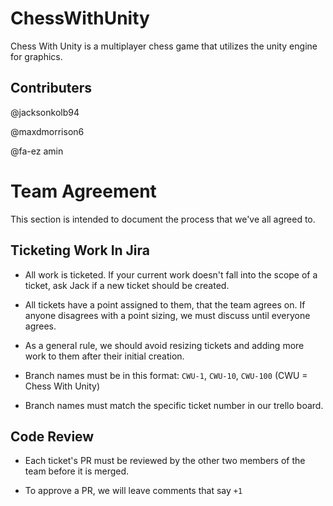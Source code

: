 # ChessWithUnity
Chess With Unity is a multiplayer chess game that utilizes the unity engine for graphics.

## Contributers
@jacksonkolb94

@maxdmorrison6

@fa-ez amin

# Team Agreement
This section is intended to document the process that we've all agreed to.

## Ticketing Work In Jira
* All work is ticketed. If your current work doesn't fall into the scope of a ticket, ask Jack if a new ticket should
be created.

* All tickets have a point assigned to them, that the team agrees on. If anyone disagrees with a point sizing, we must
discuss until everyone agrees.

* As a general rule, we should avoid resizing tickets and adding more work to them after their initial creation.

* Branch names must be in this format: `CWU-1`, `CWU-10`, `CWU-100` (CWU = Chess With Unity)

* Branch names must match the specific ticket number in our trello board.

## Code Review
* Each ticket's PR must be reviewed by the other two members of the team before it is merged.

* To approve a PR, we will leave comments that say `+1`


